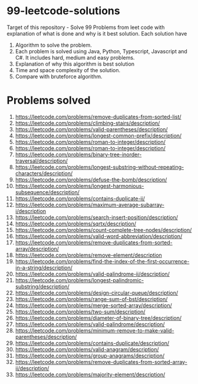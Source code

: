 # 99-leetcode-solutions
Target of this repository - Solve 99 Problems from leet code with explanation of what is done and why is it best solution. 
Each solution have 
1. Algorithm to solve the problem.
2. Each problem is solved using Java, Python, Typescript, Javascript and C#. It includes hard, medium and easy problems.
3. Explanation of why this algorithm is best solution
4. Time and space complexity of the solution.
5. Compare with bruteforce algorithm.


# Problems solved
1. https://leetcode.com/problems/remove-duplicates-from-sorted-list/
2. https://leetcode.com/problems/climbing-stairs/description/
3. https://leetcode.com/problems/valid-parentheses/description/
4. https://leetcode.com/problems/longest-common-prefix/description/
5. https://leetcode.com/problems/roman-to-integer/description/
6. https://leetcode.com/problems/roman-to-integer/description/
7. https://leetcode.com/problems/binary-tree-inorder-traversal/description/
8. https://leetcode.com/problems/longest-substring-without-repeating-characters/description/
9. https://leetcode.com/problems/defuse-the-bomb/description/
10. https://leetcode.com/problems/longest-harmonious-subsequence/description/
11. https://leetcode.com/problems/contains-duplicate-ii/
12. https://leetcode.com/problems/maximum-average-subarray-i/description
13. https://leetcode.com/problems/search-insert-position/description/
14. https://leetcode.com/problems/sqrtx/description/
15. https://leetcode.com/problems/count-complete-tree-nodes/description/
16. https://leetcode.com/problems/valid-word-abbreviation/description/
17. https://leetcode.com/problems/remove-duplicates-from-sorted-array/description/
18. https://leetcode.com/problems/remove-element/description
19. https://leetcode.com/problems/find-the-index-of-the-first-occurrence-in-a-string/description/
20. https://leetcode.com/problems/valid-palindrome-ii/description/
21. https://leetcode.com/problems/longest-palindromic-substring/description/
22. https://leetcode.com/problems/design-circular-queue/description/
23. https://leetcode.com/problems/range-sum-of-bst/description/
24. https://leetcode.com/problems/merge-sorted-array/description/
25. https://leetcode.com/problems/two-sum/description/
26. https://leetcode.com/problems/diameter-of-binary-tree/description/
27. https://leetcode.com/problems/valid-palindrome/description/
28. https://leetcode.com/problems/minimum-remove-to-make-valid-parentheses/description/
29. https://leetcode.com/problems/contains-duplicate/description/
30. https://leetcode.com/problems/valid-anagram/description/
31. https://leetcode.com/problems/group-anagrams/description/
32. https://leetcode.com/problems/remove-duplicates-from-sorted-array-ii/description/
33. https://leetcode.com/problems/majority-element/description/
    
